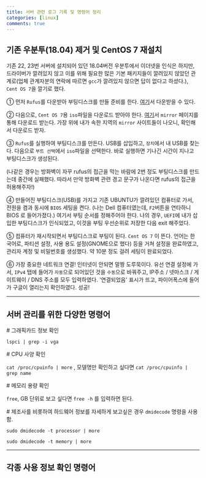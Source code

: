 ```yaml
---
title: 서버 관련 로그 기록 및 명령어 정리
categories: [linux]
comments: true
---
```


## 기존 우분투(18.04) 제거 및 CentOS 7 재설치

기존 22, 23번 서버에 설치되어 있던 18.04버전 우분투에서 이더넷을 인식은 하지만, 드라이버가 깔려있지 않고 이를 위해 필요한 많은 기본 패키지들이 깔려있지 않았던 관계로(업체 관계자분의 연락에 따르면 `gcc`가 깔려있지 않으면 답이 없다고 하셨다.), `Cent OS 7`을 깔기로 했다.

① 먼저 `Rufus`를 다운받아 부팅디스크를 만들 준비를 한다. [여기](https://rufus.ie/)서 다운받을 수 있다.

② 다음으로, `Cent OS 7`용 `iso`파일을 다운로드 받아야 한다. [여기](http://isoredirect.centos.org/centos/7/isos/x86_64/)서 `mirror` 페이지를 통해 다운로드 받는다. 가장 위에 내가 속한 지역의 `mirror` 사이트들이 나오니, 확인해서 다운로드 받자.

③ `Rufus`를 실행하여 부팅디스크를 만든다. USB를 삽입하고, `장치`에서 내 USB를 찾는다. 다음으로 `부트 선택`에서 `iso`파일을 선택한다. 바로 실행하면 기나긴 시간이 지나고 부팅디스크가 생성된다.

(나같은 경우는 방화벽이 자꾸 rufus의 접근을 막는 바람에 2번 정도 부팅디스크를 만드는데 중간에 실패했다. 따라서 만약 방화벽 관련 경고 문구가 나온다면 rufus의 접근을 허용해주자!)

④ 만들어진 부팅디스크(USB)를 가지고 기존 UBUNTU가 깔려있던 컴퓨터로 가서, 전원을 켬과 동시에 `BIOS` 세팅을 켠다. (나는 Dell 컴퓨터였는데, `F2`버튼을 연타하니 BIOS 로 들어가졌다.) 여기서 부팅 순서를 정해주어야 한다. 나의 경우, `UEFI`에 내가 삽입한 부팅디스크가 인식되었고, 이것을 부팅 우선순위로 저장한 다음 exit 해주었다.

⑤ 컴퓨터가 재시작되면서 부팅디스크로 부팅이 된다. `Cent OS 7` 이 뜬다. 언어는 한국어로, 파티션 설정, 사용 용도 설정(GNOME으로 했다) 등을 거쳐 설정을 완료하였고, 관리자 계정 및 비밀번호를 생성했다. 약 10분 정도 걸려 세팅이 완료되었다.

⑥ 가장 중요한 네트워크 연결! 인터넷이 안되면 말짱 도루묵이다. 유선 연결 설정에 가서, `IPv4` 탭에 들어가 `자동`으로 되어있던 것을 `수동`으로 바꿔주고, IP주소 / 넷마스크 / 게이트웨이 / DNS 주소를 모두 입력하였다. '연결되었음' 표시가 뜨고, 파이어폭스에 들어가 구글이 열리는지 확인하였다. 성공!

---

## 서버 관리를 위한 다양한 명령어

\# 그래픽카드 정보 확인

`lspci | grep -i vga` 

\# CPU 사양 확인

`cat /proc/cpuinfo | more` , 모델명만 확인하고 싶다면 `cat /proc/cpuinfo | grep name`

\# 메모리 용량 확인

`free`, GB 단위로 보고 싶다면 `free -h` 를 입력하면 된다.

\# 제조사를 비롯하여 하드웨어 정보를 자세하게 보고싶은 경우 `dmidecode` 명령을 사용함.

`sudo dmidecode -t processor | more`

`sudo dmidecode -t memory | more`

---

## 각종 사용 정보 확인 명령어

